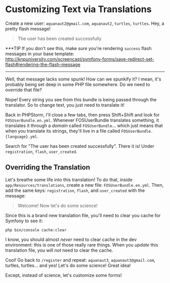 # Customizing Text via Translations

Create a new user: `aquanaut2@gmail.com`, `aquanaut2`, `turtles`, `turtles`. Hey,
a pretty flash message!

> The user has been created successfully

***TIP
If you don't see this, make sure you're rendering `success` flash messages in
your base template: http://knpuniversity.com/screencast/symfony-forms/save-redirect-set-flash#rendering-the-flash-message
***

Well, that message lacks some spunk! How can we spunkify it? I mean, it's probably
being set deep in some PHP file somewhere. Do we need to override that file?

Nope! Every string you see from this bundle is being passed through the translator.
So to change text, you just need to translate it!

Back in PHPStorm, I'll close a few tabs, then press Shift+Shift and look for
`FOSUserBundle.en.yml`. Whenever FOSUserBundle translates something, it translates
it through a *domain* called `FOSUserBundle`... which just means that when you translate
its strings, they'll live in a file called `FOSUserBundle.{language}.yml`.

Search for "The user has been created successfully". There it is! Under `registration`,
`flash`, `user_created`.

## Overriding the Translation

Let's breathe some life into this translation! To do that, inside `app/Resources/translations`,
create a new file: `FOSUserBundle.en.yml`. Then, add the same keys: `registration`, `flash`,
and `user_created` with the message:

> Welcome! Now let's do some science!

Since this is a brand new translation file, you'll need to clear you cache for Symfony
to see it:

```terminal
php bin/console cache:clear
```

I know, you should almost *never* need to clear cache in the dev environment: this
is one of those really rare things. When you *update* this translation file, you
will *not* need to clear the cache.

Cool! Go back to `/register` and repeat: `aquanaut3`, `aquanaut3@gmail.com`, turtles,
turtles... and yes! Let's do some science! Great idea!

Except, instead of science, let's customize some forms!
